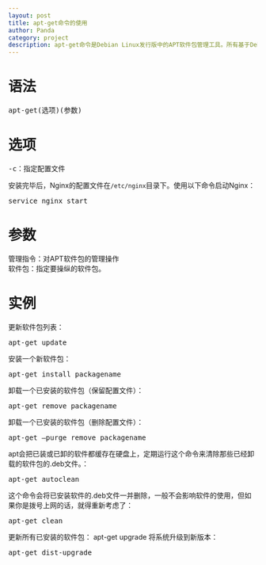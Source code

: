 ```yaml
---
layout: post
title: apt-get命令的使用
author: Panda
category: project
description: apt-get命令是Debian Linux发行版中的APT软件包管理工具。所有基于Debian的发行都使用这个包管理系统。deb包可以把一个应用的文件包在一起，大体就如同Windows上的安装文件。
---
```


# 语法
<pre>
apt-get(选项)(参数)
</pre>

# 选项
<pre>
-c：指定配置文件
</pre>

安装完毕后，Nginx的配置文件在<code>/etc/nginx</code>目录下。使用以下命令启动Nginx：
<pre>
service nginx start
</pre>

# 参数
管理指令：对APT软件包的管理操作
<br>
软件包：指定要操纵的软件包。

# 实例
更新软件包列表：
<pre>
apt-get update
</pre>
安装一个新软件包：
<pre>
apt-get install packagename
</pre>
卸载一个已安装的软件包（保留配置文件）：
<pre>
apt-get remove packagename
</pre>
卸载一个已安装的软件包（删除配置文件）：
<pre>
apt-get –purge remove packagename
</pre>
apt会把已装或已卸的软件都缓存在硬盘上，定期运行这个命令来清除那些已经卸载的软件包的.deb文件。：
<pre>
apt-get autoclean
</pre>
这个命令会将已安装软件的.deb文件一并删除，一般不会影响软件的使用，但如果你是拨号上网的话，就得重新考虑了：
<pre>
apt-get clean 
</pre>
更新所有已安装的软件包：
<pe>
apt-get upgrade
</pre>
将系统升级到新版本：
<pre>apt-get dist-upgrade
</pre>

